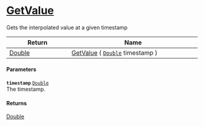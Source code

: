 # [GetValue](./IInterpolation--GetValue.md)

Gets the interpolated value at a given timestamp

| Return<div><a href="#"><img width=225></a></div> | Name<div><a href="#"><img width=525></a></div> | 
| --- | --- | 
| [Double](https://docs.microsoft.com/en-us/dotnet/api/System.Double) | [GetValue](./IInterpolation--GetValue.md) ( [`Double`](https://docs.microsoft.com/en-us/dotnet/api/System.Double) timestamp ) | 


#### Parameters
**`timestamp`**  [`Double`](https://docs.microsoft.com/en-us/dotnet/api/System.Double)<br>The timestamp.
#### Returns
[Double](https://docs.microsoft.com/en-us/dotnet/api/System.Double)<br>
